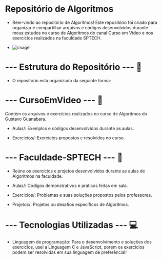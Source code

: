 # Repositório de Algoritmos

 - Bem-vindo ao repositório de Algoritmos! Este repositório foi criado para organizar e compartilhar arquivos e códigos desenvolvidos durante meus estudos no curso de Algoritmos do canal Curso em Vídeo e nos exercícios realizados na faculdade SPTECH.

 - ![image](https://github.com/user-attachments/assets/3bdf47de-fba7-401b-bab3-023957538dc1)


# --- Estrutura do Repositório --- 📁
- O repositório está organizado da seguinte forma:

# --- CursoEmVideo --- 📘
Contém os arquivos e exercícios realizados no curso de Algoritmos do Gustavo Guanabara.

- Aulas/: Exemplos e códigos desenvolvidos durante as aulas.

- Exercicios/: Exercícios propostos e resolvidos no curso.

# --- Faculdade-SPTECH --- 📘
- Reúne os exercícios e projetos desenvolvidos durante as aulas de Algoritmos na faculdade.

- Aulas/: Códigos demonstrativos e práticas feitas em sala.

- Exercicios/: Problemas e suas soluções propostos pelos professores.

- Projetos/: Projetos ou desafios específicos de Algoritmos.

# --- Tecnologias Utilizadas --- 💻

- Linguagem de programação: Para o desenvolvimento e soluções dos exercícios, 
usei a Linguagem C  e JavaScript, porém os exercícios podem ser resolvidas em
sua linguagem de preferência!!
